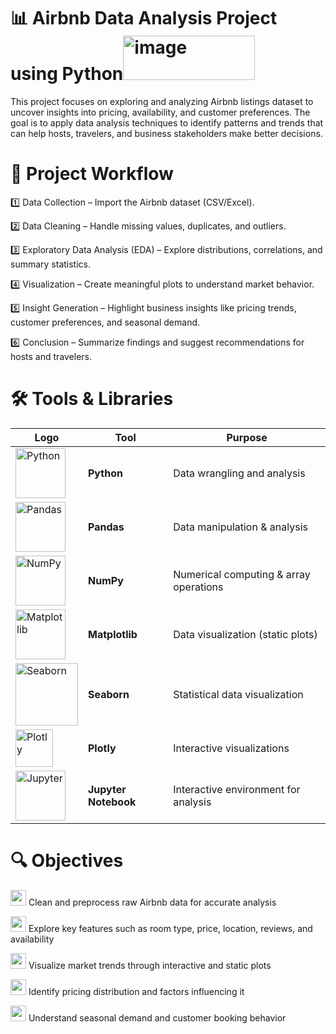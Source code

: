 # 📊 Airbnb Data Analysis Project using Python<img width="211" height="71" alt="image" src="https://github.com/user-attachments/assets/3d2e8424-16dd-4d83-8074-72396a4ea768" />


This project focuses on exploring and analyzing Airbnb listings dataset to uncover insights into pricing, availability, and customer preferences. The goal is to apply data analysis techniques to identify patterns and trends that can help hosts, travelers, and business stakeholders make better decisions.




# 📂 Project Workflow

1️⃣ Data Collection – Import the Airbnb dataset (CSV/Excel).

2️⃣ Data Cleaning – Handle missing values, duplicates, and outliers.

3️⃣ Exploratory Data Analysis (EDA) – Explore distributions, correlations, and summary statistics.

4️⃣ Visualization – Create meaningful plots to understand market behavior.

5️⃣ Insight Generation – Highlight business insights like pricing trends, customer preferences, and seasonal demand.

6️⃣ Conclusion – Summarize findings and suggest recommendations for hosts and travelers.


#  🛠️ Tools & Libraries


| Logo                                                                                              | Tool                 | Purpose                                |
| ------------------------------------------------------------------------------------------------- | -------------------- | -------------------------------------- |
| <img src="https://www.python.org/static/community_logos/python-logo.png" alt="Python" width="80"> | **Python**           | Data wrangling and analysis            |
| <img src="https://pandas.pydata.org/static/img/pandas_white.svg" alt="Pandas" width="80">         | **Pandas**           | Data manipulation & analysis           |
| <img src="https://numpy.org/images/logo.svg" alt="NumPy" width="80">                              | **NumPy**            | Numerical computing & array operations |
| <img src="https://matplotlib.org/_static/images/logo2.svg" alt="Matplotlib" width="80">           | **Matplotlib**       | Data visualization (static plots)      |
| <img src="https://seaborn.pydata.org/_static/logo-wide-lightbg.svg" alt="Seaborn" width="100">    | **Seaborn**          | Statistical data visualization         |
| <img src="https://images.plot.ly/logo/new-branding/plotly-logomark.png" alt="Plotly" width="60">  | **Plotly**           | Interactive visualizations             |
| <img src="https://jupyter.org/assets/homepage/main-logo.svg" alt="Jupyter" width="80">            | **Jupyter Notebook** | Interactive environment for analysis   |


# 🔍 Objectives

<img src="https://cdn-icons-png.flaticon.com/512/991/991952.png" width="25"> Clean and preprocess raw Airbnb data for accurate analysis

<img src="https://cdn-icons-png.flaticon.com/512/992/992700.png" width="25"> Explore key features such as room type, price, location, reviews, and availability

<img src="https://cdn-icons-png.flaticon.com/512/1829/1829586.png" width="25"> Visualize market trends through interactive and static plots

<img src="https://cdn-icons-png.flaticon.com/512/3135/3135715.png" width="25"> Identify pricing distribution and factors influencing it

<img src="https://cdn-icons-png.flaticon.com/512/3209/3209265.png" width="25"> Understand seasonal demand and customer booking behavior
